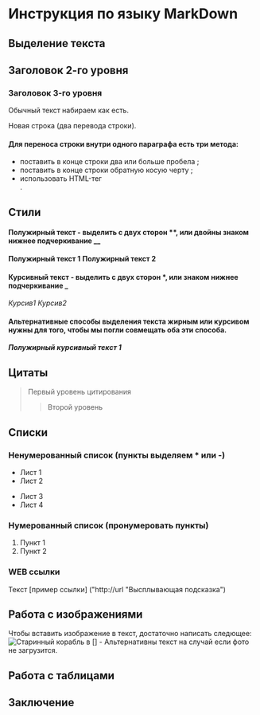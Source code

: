 # Инструкция по языку MarkDown

## Выделение текста

## Заголовок 2-го уровня
### Заголовок 3-го уровня

Обычный текст набираем как есть.

Новая строка (два перевода строки).

#### Для переноса строки внутри одного параграфа есть три метода:
- поставить в конце строки два или больше пробела   ;
- поставить в конце строки обратную косую черту \;
- использовать HTML-тег <br>.

## Стили

#### Полужирный текст - выделить с двух сторон **, или двойны знаком нижнее подчеркивание __

**Полужирный текст 1**
__Полужирный текст 2__

#### Курсивный текст - выделить с двух сторон *, или знаком нижнее подчеркивание _

*Курсив1*
_Курсив2_

#### Альтернативные способы выделения текста жирным или курсивом нужны для того, чтобы мы погли совмещать оба эти способа.
_**Полужирный курсивный текст 1**_

## Цитаты
> Первый уровень цитирования
>> Второй уровень

## Списки

### Ненумерованный список (пункты выделяем * или -)
* Лист 1
* Лист 2
- Лист 3
- Лист 4

### Нумерованный список (пронумеровать пункты)
1. Пункт 1
2. Пункт 2

### WEB ссылки
Текст [пример ссылки] ("http://url "Высплывающая подсказка")

## Работа с изображениями

Чтобы вставить изображение в текст, достаточно написать следющее: 
![Старинный корабль](boat.jpg)
в [] - Альтернативны текст на случай если фото не загрузится. 

## Работа с таблицами


## Заключение



